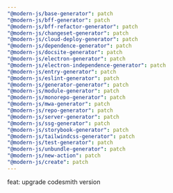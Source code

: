 ```yaml
---
"@modern-js/base-generator": patch
"@modern-js/bff-generator": patch
"@modern-js/bff-refactor-generator": patch
"@modern-js/changeset-generator": patch
"@modern-js/cloud-deploy-generator": patch
"@modern-js/dependence-generator": patch
"@modern-js/docsite-generator": patch
"@modern-js/electron-generator": patch
"@modern-js/electron-independence-generator": patch
"@modern-js/entry-generator": patch
"@modern-js/eslint-generator": patch
"@modern-js/generator-generator": patch
"@modern-js/module-generator": patch
"@modern-js/monorepo-generator": patch
"@modern-js/mwa-generator": patch
"@modern-js/repo-generator": patch
"@modern-js/server-generator": patch
"@modern-js/ssg-generator": patch
"@modern-js/storybook-generator": patch
"@modern-js/tailwindcss-generator": patch
"@modern-js/test-generator": patch
"@modern-js/unbundle-generator": patch
"@modern-js/new-action": patch
"@modern-js/create": patch
---
```


feat: upgrade codesmith version
